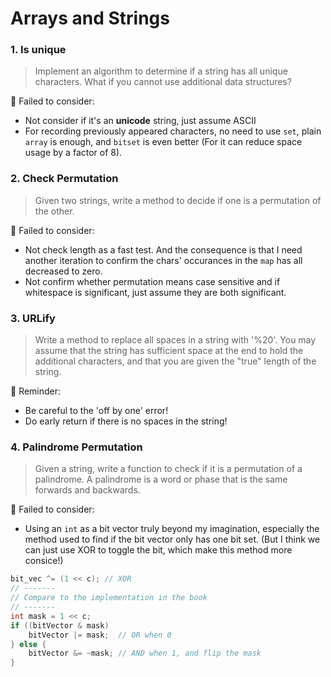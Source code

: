 # Arrays and Strings

### 1. Is unique

> Implement an algorithm to determine if a string has all unique characters. What if you cannot use additional data structures?

🔨 Failed to consider:

-   Not consider if it's an **unicode** string, just assume ASCII
-   For recording previously appeared characters, no need to use `set`, plain `array` is enough, and `bitset` is even better (For it can reduce space usage by a factor of 8).

### 2. Check Permutation

> Given two strings, write a method to decide if one is a permutation of the other.

🔨 Failed to consider:

-   Not check length as a fast test. And the consequence is that I need another iteration to confirm the chars' occurances in the `map` has all decreased to zero.
-   Not confirm whether permutation means case sensitive and if whitespace is significant, just assume they are both significant.

### 3. URLify

> Write a method to replace all spaces in a string with '%20'. You may assume that the string has sufficient space at the end to hold the additional characters, and that you are given the "true" length of the string.

📝 Reminder:

-   Be careful to the 'off by one' error!
-   Do early return if there is no spaces in the string!

### 4. Palindrome Permutation

> Given a string, write a function to check if it is a permutation of a palindrome. A palindrome is a word or phase that is the same forwards and backwards.

🔨 Failed to consider:

-   Using an `int` as a bit vector truly beyond my imagination, especially the method used to find if the bit vector only has one bit set. (But I think we can just use XOR to toggle the bit, which make this method more consice!)

```c++
bit_vec ^= (1 << c); // XOR
// -------
// Compare to the implementation in the book
// -------
int mask = 1 << c;
if ((bitVector & mask)
    bitVector |= mask;  // OR when 0
} else {
    bitVector &= ~mask; // AND when 1, and flip the mask
}
```

